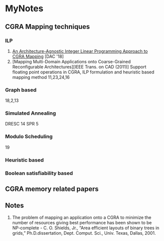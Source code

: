 # MyNotes

## CGRA Mapping techniques

### ILP

1. [An Architecture-Agnostic Integer Linear Programming Approach to CGRA Mapping](http://cgra-me.ece.utoronto.ca/downloads/dac2018.pdf) [DAC '18]
2. [Mapping Multi-Domain Applications onto Coarse-Grained Reconfigurable Architectures][IEEE Trans. on CAD (2011)]
Support floating point operations in CGRA, ILP formulation and heuristic based mapping method
11,23,24,16

### Graph based

18,2,13

### Simulated Annealing

DRESC 14
SPR 5

### Modulo Scheduling
19

### Heuristic based

### Boolean satisfiability based

## CGRA memory related papers


## Notes

1. The problem of mapping an application onto a CGRA to minimize the number of resources giving best performance has been shown to be NP-complete - C. O. Shields, Jr., “Area efficient layouts of binary trees in grids,” Ph.D.dissertation, Dept. Comput. Sci., Univ. Texas, Dallas, 2001.


